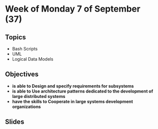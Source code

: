 # Week of Monday 7 of September (37)

## Topics

- Bash Scripts
- UML
- Logical Data Models

## Objectives

- **is able to Design and specify requirements for subsystems**
- **is able to Use architecture patterns dedicated to the development of large distributed systems**
- **have the skills to Cooperate in large systems development organizations**

## Slides
